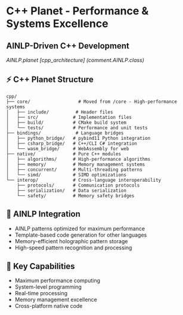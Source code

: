 # C++ Planet - Performance & Systems Excellence
## AINLP-Driven C++ Development
*AINLP.planet [cpp_architecture] (comment.AINLP.class)*

## ⚡ **C++ Planet Structure**
```
cpp/
├── core/                  # Moved from /core - High-performance systems
│   ├── include/          # Header files
│   ├── src/             # Implementation files
│   ├── build/           # CMake build system
│   └── tests/           # Performance and unit tests
├── bindings/             # Language bridges
│   ├── python_bridge/   # pybind11 Python integration
│   ├── csharp_bridge/   # C++/CLI C# integration
│   └── wasm_bridge/     # WebAssembly for web
├── native/              # Pure C++ modules
│   ├── algorithms/      # High-performance algorithms
│   ├── memory/          # Memory management systems
│   ├── concurrent/      # Multi-threading patterns
│   └── simd/            # SIMD optimizations
└── interop/             # Cross-language interoperability
    ├── protocols/       # Communication protocols
    ├── serialization/   # Data serialization
    └── safety/          # Memory safety bridges
```

## 🧠 **AINLP Integration**
- AINLP patterns optimized for maximum performance
- Template-based code generation for other languages
- Memory-efficient holographic pattern storage
- High-speed pattern recognition and processing

## 🚀 **Key Capabilities**
- Maximum performance computing
- System-level programming
- Real-time processing
- Memory management excellence
- Cross-platform native code
